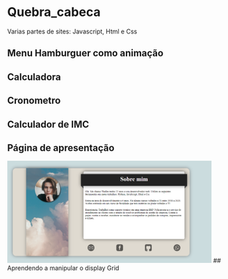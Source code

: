 # Quebra_cabeca
 Varias partes de sites: Javascript, Html e Css
 
## Menu Hamburguer como animação
 
## Calculadora
 
## Cronometro
 
## Calculador de IMC
 
## Página de apresentação
<img width="470" src="src/assets/to_readme/ExemploPagina_Apresentacao.PNG">
## Aprendendo a manipular o display Grid
